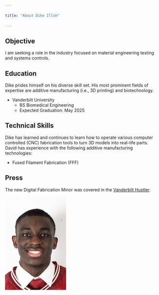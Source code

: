 ```yaml
---

title: "About Dike Illoh"

---
```


## Objective

I am seeking a role in the industry focused on material engineering testing and systems controls.

## Education

Dike prides himself on his diverse skill set. His most prominent fields of expertise are additive manufacturing (i.e., 3D printing) and biotechnology. 

* Vanderbilt University
  * BS Biomedical Engineering
  * Expected Graduation: May 2025

## Technical Skills

Dike has learned and continues to learn how to operate various computer controlled (CNC) fabrication tools to turn 3D models into real-life parts. David has experience with the following additive manufacturing technologies:

* Fused Filament Fabrication (FFF)

## Press 

The new Digital Fabrication Minor was covered in the [Vanderbilt Hustler](https://vanderbilthustler.com/2022/11/09/digital-fabrication-minor-introduced-for-2022-23-academic-year/).

<img src="assets/img/IMG_7856 (1).jpg" style="width:200px;"/>
